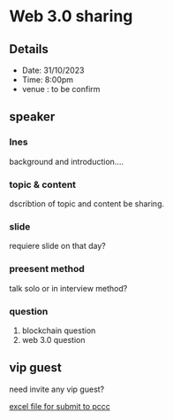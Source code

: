 # Web 3.0 sharing
## Details
- Date: 31/10/2023
- Time: 8:00pm
- venue : to be confirm

## speaker 
### Ines
background and introduction....
### topic & content
dscribtion of topic and content be sharing.

### slide
requiere slide on that day?

### preesent method
talk solo or in interview method?

### question
1. blockchain question
2. web 3.0 question

## vip guest
need invite any vip guest?

[excel file for submit to pccc](https://github.com/ytyeoh/event/files/12723802/Wonder.Web3.xlsx)

